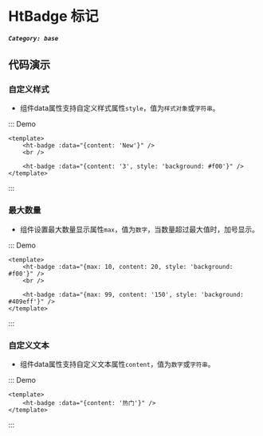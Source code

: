 # HtBadge 标记

##### `Category: base`

## 代码演示

### 自定义样式

- 组件data属性支持自定义样式属性`style`，值为`样式对象`或`字符串`。

::: Demo
```vue demo
<template>
    <ht-badge :data="{content: 'New'}" />
    <br />

    <ht-badge :data="{content: '3', style: 'background: #f00'}" />
</template>
```
:::


### 最大数量

- 组件设置最大数量显示属性`max`，值为`数字`，当数量超过最大值时，加号显示。


::: Demo
```vue demo
<template>
    <ht-badge :data="{max: 10, content: 20, style: 'background: #f00'}" />
    <br />

    <ht-badge :data="{max: 99, content: '150', style: 'background: #409eff'}" />
</template>
```
:::


### 自定义文本

- 组件data属性支持自定义文本属性`content`，值为`数字`或`字符串`。

::: Demo
```vue demo
<template>
    <ht-badge :data="{content: '热门'}" />
</template>
```
:::
